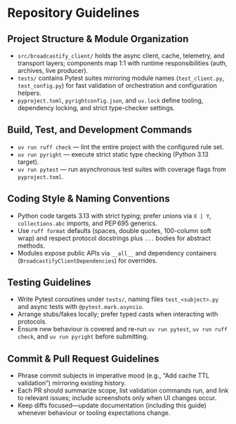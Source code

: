 # Repository Guidelines

## Project Structure & Module Organization
- `src/broadcastify_client/` holds the async client, cache, telemetry, and transport layers; components map 1:1 with runtime responsibilities (auth, archives, live producer).
- `tests/` contains Pytest suites mirroring module names (`test_client.py`, `test_config.py`) for fast validation of orchestration and configuration helpers.
- `pyproject.toml`, `pyrightconfig.json`, and `uv.lock` define tooling, dependency locking, and strict type-checker settings.

## Build, Test, and Development Commands
- `uv run ruff check` — lint the entire project with the configured rule set.
- `uv run pyright` — execute strict static type checking (Python 3.13 target).
- `uv run pytest` — run asynchronous test suites with coverage flags from `pyproject.toml`.

## Coding Style & Naming Conventions
- Python code targets 3.13 with strict typing; prefer unions via `X | Y`, `collections.abc` imports, and PEP 695 generics.
- Use `ruff format` defaults (spaces, double quotes, 100-column soft wrap) and respect protocol docstrings plus `...` bodies for abstract methods.
- Modules expose public APIs via `__all__` and dependency containers (`BroadcastifyClientDependencies`) for overrides.

## Testing Guidelines
- Write Pytest coroutines under `tests/`, naming files `test_<subject>.py` and async tests with `@pytest.mark.asyncio`.
- Arrange stubs/fakes locally; prefer typed casts when interacting with protocols.
- Ensure new behaviour is covered and re-run `uv run pytest`, `uv run ruff check`, and `uv run pyright` before submitting.

## Commit & Pull Request Guidelines
- Phrase commit subjects in imperative mood (e.g., “Add cache TTL validation”) mirroring existing history.
- Each PR should summarize scope, list validation commands run, and link to relevant issues; include screenshots only when UI changes occur.
- Keep diffs focused—update documentation (including this guide) whenever behaviour or tooling expectations change.

